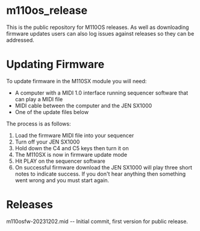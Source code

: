 # m110os_release

This is the public repository for M110OS releases.  As well as downloading firmware updates users can also log issues against releases so they can be addressed.

# Updating Firmware

To update firmware in the M110SX module you will need:
* A computer with a MIDI 1.0 interface running sequencer software that can play a MIDI file
* MIDI cable between the computer and the JEN SX1000
* One of the update files below

The process is as follows:
1. Load the firmware MIDI file into your sequencer
1. Turn off your JEN SX1000
1. Hold down the C4 and C5 keys then turn it on
1. The M110SX is now in firmware update mode
1. Hit PLAY on the sequencer software
1. On successful firmware download the JEN SX1000 will play three short notes to indicate success.  If you don't hear anything then something went wrong and you must start again.

# Releases

m110osfw-20231202.mid -- Initial commit, first version for public release.
